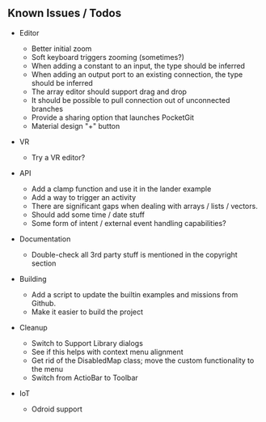 
## Known Issues / Todos

- Editor
  - Better initial zoom
  - Soft keyboard triggers zooming (sometimes?)
  - When adding a constant to an input, the type should be inferred
  - When adding an output port to an existing connection, the type should be inferred
  - The array editor should support drag and drop
  - It should be possible to pull connection out of unconnected branches
  - Provide a sharing option that launches PocketGit
  - Material design "+" button

- VR
  - Try a VR editor?

- API
  - Add a clamp function and use it in the lander example
  - Add a way to trigger an activity
  - There are significant gaps when dealing with arrays / lists / vectors.
  - Should add some time / date stuff
  - Some form of intent / external event handling capabilities?

- Documentation
  - Double-check all 3rd party stuff is mentioned in the copyright section

- Building
  - Add a script to update the builtin examples and missions from Github.
  - Make it easier to build the project

- Cleanup
  - Switch to Support Library dialogs
  - See if this helps with context menu alignment
  - Get rid of the DisabledMap class; move the custom functionality to the menu
  - Switch from ActioBar to Toolbar

- IoT
  - Odroid support
